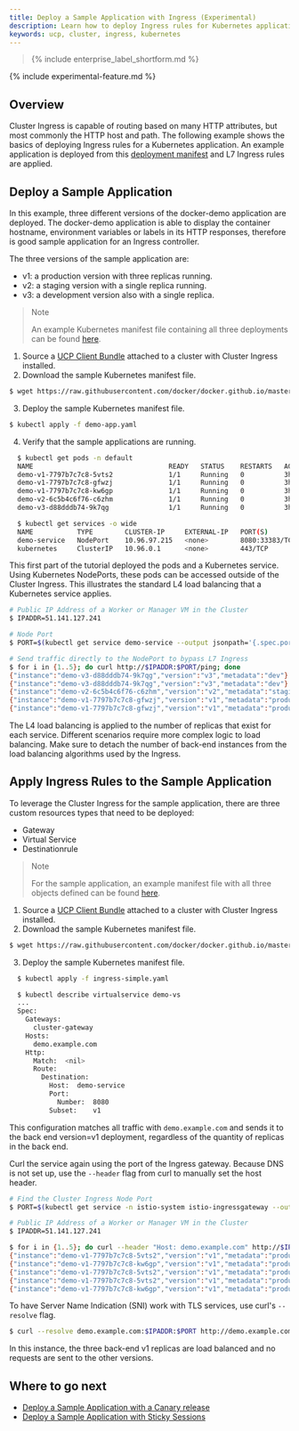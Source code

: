 ```yaml
---
title: Deploy a Sample Application with Ingress (Experimental)
description: Learn how to deploy Ingress rules for Kubernetes applications.
keywords: ucp, cluster, ingress, kubernetes
---
```


>{% include enterprise_label_shortform.md %}

{% include experimental-feature.md %}

## Overview

Cluster Ingress is capable of routing based on many HTTP attributes, but most
commonly the HTTP host and path. The following example shows the basics of
deploying Ingress rules for a Kubernetes application. An example application is
deployed from this [deployment manifest](./yaml/demo-app.yaml) and L7 Ingress
rules are applied.

## Deploy a Sample Application

In this example, three different versions of the docker-demo application are
deployed. The docker-demo application is able to display the container hostname,
environment variables or labels in its HTTP responses, therefore is good sample
application for an Ingress controller.

The three versions of the sample application are:

- v1: a production version with three replicas running.
- v2: a staging version with a single replica running.
- v3: a development version also with a single replica.

> Note
>
> An example Kubernetes manifest file containing all three deployments can be found [here](./yaml/demo-app.yaml).

1. Source a [UCP Client Bundle](/ee/ucp/user-access/cli/) attached to a cluster with Cluster Ingress installed.
2. Download the sample Kubernetes manifest file.
```bash
$ wget https://raw.githubusercontent.com/docker/docker.github.io/master/ee/ucp/kubernetes/cluster-ingress/yaml/demo-app.yaml
```
3. Deploy the sample Kubernetes manifest file.
```bash
$ kubectl apply -f demo-app.yaml
```
4. Verify that the sample applications are running.

```bash
  $ kubectl get pods -n default
  NAME                                  READY   STATUS    RESTARTS   AGE
  demo-v1-7797b7c7c8-5vts2              1/1     Running   0          3h
  demo-v1-7797b7c7c8-gfwzj              1/1     Running   0          3h
  demo-v1-7797b7c7c8-kw6gp              1/1     Running   0          3h
  demo-v2-6c5b4c6f76-c6zhm              1/1     Running   0          3h
  demo-v3-d88dddb74-9k7qg               1/1     Running   0          3h

  $ kubectl get services -o wide
  NAME           TYPE        CLUSTER-IP     EXTERNAL-IP   PORT(S)          AGE   SELECTOR
  demo-service   NodePort    10.96.97.215   <none>        8080:33383/TCP   3h    app=demo
  kubernetes     ClusterIP   10.96.0.1      <none>        443/TCP          1d    <none>
```

This first part of the tutorial deployed the pods and a Kubernetes service.
Using Kubernetes NodePorts, these pods can be accessed outside of the Cluster
Ingress. This illustrates the standard L4 load balancing that a Kubernetes
service applies.

```bash
# Public IP Address of a Worker or Manager VM in the Cluster
$ IPADDR=51.141.127.241

# Node Port
$ PORT=$(kubectl get service demo-service --output jsonpath='{.spec.ports[?(@.name=="http")].nodePort}')

# Send traffic directly to the NodePort to bypass L7 Ingress
$ for i in {1..5}; do curl http://$IPADDR:$PORT/ping; done
{"instance":"demo-v3-d88dddb74-9k7qg","version":"v3","metadata":"dev"}
{"instance":"demo-v3-d88dddb74-9k7qg","version":"v3","metadata":"dev"}
{"instance":"demo-v2-6c5b4c6f76-c6zhm","version":"v2","metadata":"staging"}
{"instance":"demo-v1-7797b7c7c8-gfwzj","version":"v1","metadata":"production"}
{"instance":"demo-v1-7797b7c7c8-gfwzj","version":"v1","metadata":"production"}
```

The L4 load balancing is applied to the number of replicas that exist for each
service. Different scenarios require more complex logic to load balancing.
Make sure to detach the number of back-end instances from the load balancing
algorithms used by the Ingress.

## Apply Ingress Rules to the Sample Application

To leverage the Cluster Ingress for the sample application, there are three custom resources types that need to be deployed:
- Gateway
- Virtual Service
- Destinationrule

> Note
>
> For the sample application, an example manifest file with all three objects defined can be found [here](./yaml/ingress-simple.yaml).

1. Source a [UCP Client Bundle](/ee/ucp/user-access/cli/) attached to a cluster with Cluster Ingress installed.
2. Download the sample Kubernetes manifest file.
```bash
$ wget https://raw.githubusercontent.com/docker/docker.github.io/master/ee/ucp/kubernetes/cluster-ingress/yaml/ingress-simple.yaml
```
3. Deploy the sample Kubernetes manifest file.

```bash
  $ kubectl apply -f ingress-simple.yaml

  $ kubectl describe virtualservice demo-vs
  ...
  Spec:
    Gateways:
      cluster-gateway
    Hosts:
      demo.example.com
    Http:
      Match:  <nil>
      Route:
        Destination:
          Host:  demo-service
          Port:
            Number:  8080
          Subset:    v1
```

This configuration matches all traffic with `demo.example.com` and sends it to
the back end version=v1 deployment, regardless of the quantity of replicas in
the back end.

Curl the service again using the port of the Ingress gateway. Because DNS is
not set up, use the `--header` flag from curl to manually set the host header.

```bash
# Find the Cluster Ingress Node Port
$ PORT=$(kubectl get service -n istio-system istio-ingressgateway --output jsonpath='{.spec.ports[?(@.name=="http2")].nodePort}')

# Public IP Address of a Worker or Manager VM in the Cluster
$ IPADDR=51.141.127.241

$ for i in {1..5}; do curl --header "Host: demo.example.com" http://$IPADDR:$PORT/ping; done
{"instance":"demo-v1-7797b7c7c8-5vts2","version":"v1","metadata":"production","request_id":"2558fdd1-0cbd-4ba9-b104-0d4d0b1cef85"}
{"instance":"demo-v1-7797b7c7c8-kw6gp","version":"v1","metadata":"production","request_id":"59f865f5-15fb-4f49-900e-40ab0c44c9e4"}
{"instance":"demo-v1-7797b7c7c8-5vts2","version":"v1","metadata":"production","request_id":"fe233ca3-838b-4670-b6a0-3a02cdb91624"}
{"instance":"demo-v1-7797b7c7c8-5vts2","version":"v1","metadata":"production","request_id":"842b8d03-8f8a-4b4b-b7f4-543f080c3097"}
{"instance":"demo-v1-7797b7c7c8-kw6gp","version":"v1","metadata":"production","request_id":"197cbb1d-5381-4e40-bc6f-cccec22eccbc"}
```

To have Server Name Indication (SNI) work with TLS services, use curl's `--resolve` flag.

```bash
$ curl --resolve demo.example.com:$IPADDR:$PORT http://demo.example.com/ping
```

In this instance, the three back-end v1 replicas are load balanced and no
requests are sent to the other versions.

## Where to go next

- [Deploy a Sample Application with a Canary release](canary.md)
- [Deploy a Sample Application with Sticky Sessions](sticky.md)
